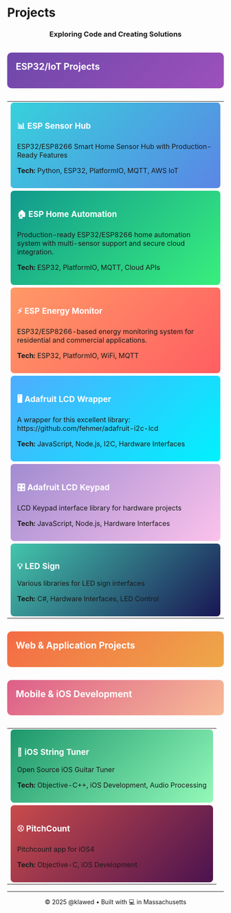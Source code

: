 # Projects

<div align="center">
 
  <h3>Exploring Code and Creating Solutions</h3>
</div>

<br>

<div style="background: linear-gradient(135deg, #6e48aa, #9d50bb); padding: 20px; border-radius: 10px; margin-bottom: 30px;">
  <h2 style="color: white; margin-top: 0;">ESP32/IoT Projects</h2>
</div>

<table>
  <tr>
    <td>
      <div style="background: linear-gradient(135deg, #36d1dc, #5b86e5); padding: 15px; border-radius: 8px;">
        <h3><a href="https://github.com/klawed/esp-sensor-hub" style="color: white; text-decoration: none;">📊 ESP Sensor Hub</a></h3>
        <p>ESP32/ESP8266 Smart Home Sensor Hub with Production-Ready Features</p>
        <p><strong>Tech:</strong> Python, ESP32, PlatformIO, MQTT, AWS IoT</p>
      </div>
    </td>
  </tr>
  <tr>
    <td>
      <div style="background: linear-gradient(135deg, #11998e, #38ef7d); padding: 15px; border-radius: 8px;">
        <h3><a href="https://github.com/klawed/esp-home-automation" style="color: white; text-decoration: none;">🏠 ESP Home Automation</a></h3>
        <p>Production-ready ESP32/ESP8266 home automation system with multi-sensor support and secure cloud integration.</p>
        <p><strong>Tech:</strong> ESP32, PlatformIO, MQTT, Cloud APIs</p>
      </div>
    </td>
  </tr>
  <tr>
    <td>
      <div style="background: linear-gradient(135deg, #ff9966, #ff5e62); padding: 15px; border-radius: 8px;">
        <h3><a href="https://github.com/klawed/esp-energy-monitor" style="color: white; text-decoration: none;">⚡ ESP Energy Monitor</a></h3>
        <p>ESP32/ESP8266-based energy monitoring system for residential and commercial applications.</p>
        <p><strong>Tech:</strong> ESP32, PlatformIO, WiFi, MQTT</p>
      </div>
    </td>
  </tr>
  <tr>
    <td>
      <div style="background: linear-gradient(135deg, #4facfe, #00f2fe); padding: 15px; border-radius: 8px;">
        <h3><a href="https://github.com/klawed/ada-lcd-wrapper" style="color: white; text-decoration: none;">🖥️ Adafruit LCD Wrapper</a></h3>
        <p>A wrapper for this excellent library: https://github.com/fehmer/adafruit-i2c-lcd</p>
        <p><strong>Tech:</strong> JavaScript, Node.js, I2C, Hardware Interfaces</p>
      </div>
    </td>
  </tr>
  <tr>
    <td>
      <div style="background: linear-gradient(135deg, #a18cd1, #fbc2eb); padding: 15px; border-radius: 8px;">
        <h3><a href="https://github.com/klawed/ada-lcd-keypad" style="color: white; text-decoration: none;">🎛️ Adafruit LCD Keypad</a></h3>
        <p>LCD Keypad interface library for hardware projects</p>
        <p><strong>Tech:</strong> JavaScript, Node.js, Hardware Interfaces</p>
      </div>
    </td>
  </tr>
  <tr>
    <td>
      <div style="background: linear-gradient(135deg, #43C6AC, #191654); padding: 15px; border-radius: 8px;">
        <h3><a href="https://github.com/klawed/led-sign" style="color: white; text-decoration: none;">💡 LED Sign</a></h3>
        <p>Various libraries for LED sign interfaces</p>
        <p><strong>Tech:</strong> C#, Hardware Interfaces, LED Control</p>
      </div>
    </td>
  </tr>
</table>

<div style="background: linear-gradient(135deg, #f46b45, #eea849); padding: 20px; border-radius: 10px; margin: 30px 0;">
  <h2 style="color: white; margin-top: 0;">Web & Application Projects</h2>
</div>





<div style="background: linear-gradient(135deg, #DD5E89, #F7BB97); padding: 20px; border-radius: 10px; margin: 30px 0;">
  <h2 style="color: white; margin-top: 0;">Mobile & iOS Development</h2>
</div>

<table>
  <tr>
    <td>
      <div style="background: linear-gradient(135deg, #1D976C, #93F9B9); padding: 15px; border-radius: 8px;">
        <h3><a href="https://github.com/klawed/iOS-String-Tuner" style="color: white; text-decoration: none;">🎸 iOS String Tuner</a></h3>
        <p>Open Source iOS Guitar Tuner</p>
        <p><strong>Tech:</strong> Objective-C++, iOS Development, Audio Processing</p>
      </div>
    </td>
  </tr>
  <tr>
    <td>
      <div style="background: linear-gradient(135deg, #c94b4b, #4b134f); padding: 15px; border-radius: 8px;">
        <h3><a href="https://github.com/klawed/pitchcount" style="color: white; text-decoration: none;">⚾ PitchCount</a></h3>
        <p>Pitchcount app for iOS4</p>
        <p><strong>Tech:</strong> Objective-C, iOS Development</p>
      </div>
    </td>
  </tr>
</table>

---

<div align="center">
  <p>© 2025 @klawed • Built with 💻 in Massachusetts</p>
</div>
